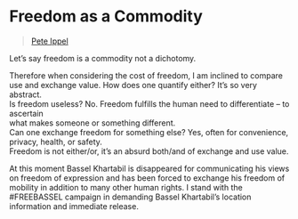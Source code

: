 # Freedom as a Commodity

> [Pete Ippel](../appendix/attributions.html#pete-ippel)

<p>Let’s say freedom is a commodity not a dichotomy.</p>

<p>Therefore when considering the cost of freedom, I am inclined to
compare use and exchange value. How does one quantify either? It’s so
very abstract.
<br>Is freedom useless? No. Freedom fulfills the human need to
differentiate – to ascertain
<br>what makes someone or something different.
<br>Can one exchange freedom for something else?  Yes, often for
convenience, privacy, health, or safety.
<br>Freedom is not either/or, it’s an absurd both/and of exchange and
use value.
<p>At this moment Bassel Khartabil is disappeared for communicating
his views on freedom of expression and has been forced to exchange his
freedom of mobility in addition to many other human rights. I stand
with the #FREEBASSEL campaign in demanding Bassel Khartabil’s location
information and immediate release.</p>

